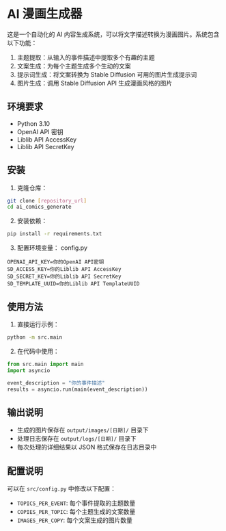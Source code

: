 # AI 漫画生成器

这是一个自动化的 AI 内容生成系统，可以将文字描述转换为漫画图片。系统包含以下功能：

1. 主题提取：从输入的事件描述中提取多个有趣的主题
2. 文案生成：为每个主题生成多个生动的文案
3. 提示词生成：将文案转换为 Stable Diffusion 可用的图片生成提示词
4. 图片生成：调用 Stable Diffusion API 生成漫画风格的图片

## 环境要求

- Python 3.10
- OpenAI API 密钥
- Liblib API AccessKey
- Liblib API SecretKey

## 安装

1. 克隆仓库：

```bash
git clone [repository_url]
cd ai_comics_generate
```

2. 安装依赖：

```bash
pip install -r requirements.txt
```

3. 配置环境变量：
   config.py

```
OPENAI_API_KEY=你的OpenAI API密钥
SD_ACCESS_KEY=你的Liblib API AccessKey
SD_SECRET_KEY=你的Liblib API SecretKey
SD_TEMPLATE_UUID=你的Liblib API TemplateUUID
```

## 使用方法

1. 直接运行示例：

```bash
python -m src.main
```

2. 在代码中使用：

```python
from src.main import main
import asyncio

event_description = "你的事件描述"
results = asyncio.run(main(event_description))
```

## 输出说明

- 生成的图片保存在 `output/images/[日期]/` 目录下
- 处理日志保存在 `output/logs/[日期]/` 目录下
- 每次处理的详细结果以 JSON 格式保存在日志目录中

## 配置说明

可以在 `src/config.py` 中修改以下配置：

- `TOPICS_PER_EVENT`: 每个事件提取的主题数量
- `COPIES_PER_TOPIC`: 每个主题生成的文案数量
- `IMAGES_PER_COPY`: 每个文案生成的图片数量
